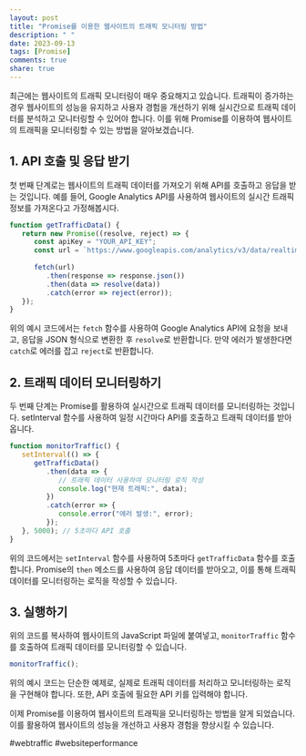 ```yaml
---
layout: post
title: "Promise를 이용한 웹사이트의 트래픽 모니터링 방법"
description: " "
date: 2023-09-13
tags: [Promise]
comments: true
share: true
---
```


최근에는 웹사이트의 트래픽 모니터링이 매우 중요해지고 있습니다. 트래픽이 증가하는 경우 웹사이트의 성능을 유지하고 사용자 경험을 개선하기 위해 실시간으로 트래픽 데이터를 분석하고 모니터링할 수 있어야 합니다. 이를 위해 Promise를 이용하여 웹사이트의 트래픽을 모니터링할 수 있는 방법을 알아보겠습니다.

## 1. API 호출 및 응답 받기

첫 번째 단계로는 웹사이트의 트래픽 데이터를 가져오기 위해 API를 호출하고 응답을 받는 것입니다. 예를 들어, Google Analytics API를 사용하여 웹사이트의 실시간 트래픽 정보를 가져온다고 가정해봅시다.

```javascript
function getTrafficData() {
   return new Promise((resolve, reject) => {
      const apiKey = "YOUR_API_KEY";
      const url = `https://www.googleapis.com/analytics/v3/data/realtime?api-key=${apiKey}`;
      
      fetch(url)
         .then(response => response.json())
         .then(data => resolve(data))
         .catch(error => reject(error));
   });
}
```

위의 예시 코드에서는 `fetch` 함수를 사용하여 Google Analytics API에 요청을 보내고, 응답을 JSON 형식으로 변환한 후 `resolve`로 반환합니다. 만약 에러가 발생한다면 `catch`로 에러를 잡고 `reject`로 반환합니다.

## 2. 트래픽 데이터 모니터링하기

두 번째 단계는 Promise를 활용하여 실시간으로 트래픽 데이터를 모니터링하는 것입니다. setInterval 함수를 사용하여 일정 시간마다 API를 호출하고 트래픽 데이터를 받아옵니다.

```javascript
function monitorTraffic() {
   setInterval(() => {
      getTrafficData()
         .then(data => {
            // 트래픽 데이터 사용하여 모니터링 로직 작성
            console.log("현재 트래픽:", data);
         })
         .catch(error => {
            console.error("에러 발생:", error);
         });
   }, 5000); // 5초마다 API 호출
}
```

위의 코드에서는 `setInterval` 함수를 사용하여 5초마다 `getTrafficData` 함수를 호출합니다. Promise의 `then` 메소드를 사용하여 응답 데이터를 받아오고, 이를 통해 트래픽 데이터를 모니터링하는 로직을 작성할 수 있습니다.

## 3. 실행하기

위의 코드를 복사하여 웹사이트의 JavaScript 파일에 붙여넣고, `monitorTraffic` 함수를 호출하여 트래픽 데이터를 모니터링할 수 있습니다.

```javascript
monitorTraffic();
```

위의 예시 코드는 단순한 예제로, 실제로 트래픽 데이터를 처리하고 모니터링하는 로직을 구현해야 합니다. 또한, API 호출에 필요한 API 키를 입력해야 합니다.

이제 Promise를 이용하여 웹사이트의 트래픽을 모니터링하는 방법을 알게 되었습니다. 이를 활용하여 웹사이트의 성능을 개선하고 사용자 경험을 향상시킬 수 있습니다.

#webtraffic #websiteperformance
